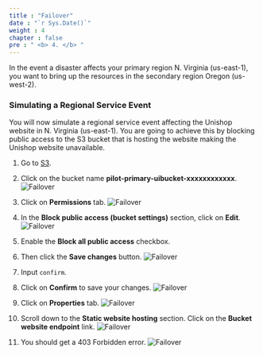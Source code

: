 ```yaml
---
title : "Failover"
date : "`r Sys.Date()`"
weight : 4
chapter : false
pre : " <b> 4. </b> "
---
```


In the event a disaster affects your primary region N. Virginia (us-east-1), you want to bring up the resources in the secondary region Oregon (us-west-2).

### Simulating a Regional Service Event

You will now simulate a regional service event affecting the Unishop website in N. Virginia (us-east-1). You are going to achieve this by blocking public access to the S3 bucket that is hosting the website making the Unishop website unavailable.

1. Go to [S3](https://s3.console.aws.amazon.com/s3/home).
2. Click on the bucket name **pilot-primary-uibucket-xxxxxxxxxxxx**.
![Failover](./images/4.failover/4.1failover.png?width=90pc)

3. Click on **Permissions** tab.
![Failover](./images/4.failover/4.2failover.png?width=90pc)

4. In the **Block public access (bucket settings)** section, click on **Edit**.
![Failover](./images/4.failover/4.3failover.png?width=90pc)

5. Enable the **Block all public access** checkbox.
6. Then click the **Save changes** button.
![Failover](./images/4.failover/4.4failover.png?width=90pc)

7. Input ```confirm```.
8. Click on **Confirm** to save your changes.
![Failover](./images/4.failover/4.5failover.png?width=90pc)

9. Click on **Properties** tab.
![Failover](./images/4.failover/4.6failover.png?width=90pc)

10. Scroll down to the **Static website hosting** section. Click on the **Bucket website endpoint** link.
![Failover](./images/4.failover/4.7failover.png?width=90pc)

11. You should get a 403 Forbidden error.
![Failover](/images/4.failover/4.8failover.png?width=90pc)